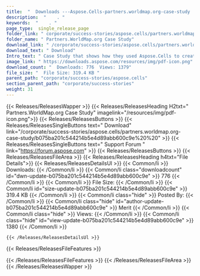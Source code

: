 ```yaml
---
title:  "  Downloads ---Aspose.Cells-partners.worldmap.org-case-study . " 
description:  "    . " 
keywords:  "    . " 
page_type:  single_release_page
folder_link: " corporate/success-stories/aspose.cells/partners.worldmap.org-case-study/"
folder_name: " Partners.WorldMap.org Case Study"
download_link: " /corporate/success-stories/aspose.cells/partners.worldmap.org-case-study/b075ba201c544214b5e4d89abb600c9e"
download_text: " Download"
Intro_text: " Case Study that shows how they used Aspose.Cells to create spreadsheets from dat..."
image_link: " https://downloads.aspose.com/resources/img/pdf-icon.png"
download_count: "  Downloads: 776  Views: 1379"
file_size: "  File Size: 319.4 KB "
parent_path: "corporate/success-stories/aspose.cells"
section_parent_path: "corporate/success-stories"
weight: 31 
---
```


{{< Releases/ReleasesWapper >}}
  {{< Releases/ReleasesHeading H2txt=" Partners.WorldMap.org Case Study" imagelink="/resources/img/pdf-icon.png">}}
  {{< Releases/ReleasesButtons >}}
    {{< Releases/ReleasesSingleButtons text=" Download" link="/corporate/success-stories/aspose.cells/partners.worldmap.org-case-study/b075ba201c544214b5e4d89abb600c9e%20%20" >}}
    {{< Releases/ReleasesSingleButtons text=" Support Forum " link="https://forum.aspose.com" >}}
  {{< Releases/ReleasesButtons >}}
  {{< Releases/ReleasesFileArea >}}
    {{< Releases/ReleasesHeading h4txt="File Details">}}
    {{< Releases/ReleasesDetailsUl >}}
            {{< Common/li  >}} Downloads: {{< /Common/li >}} 
      {{< Common/li class="downloadcount" id="dwn-update-b075ba201c544214b5e4d89abb600c9e" >}} 776 {{< /Common/li >}} 
      {{< Common/li  >}} File Size: {{< /Common/li >}} 
      {{< Common/li id="size-update-b075ba201c544214b5e4d89abb600c9e" >}} 319.4 KB {{< /Common/li >}} 
      {{< Common/li  class="hide" >}} Posted By: {{< /Common/li >}} 
      {{< Common/li class="hide" id="author-update-b075ba201c544214b5e4d89abb600c9e" >}} Merit {{< /Common/li >}} 
      {{< Common/li class="hide"  >}} Views: {{< /Common/li >}} 
      {{< Common/li class="hide" id="view-update-b075ba201c544214b5e4d89abb600c9e" >}} 1380 {{< /Common/li >}} 

    {{< /Releases/ReleasesDetailsUl >}}

  {{< Releases/ReleasesFileFeatures >}}
      
  {{< /Releases/ReleasesFileFeatures >}}
 {{< /Releases/ReleasesFileArea >}}
{{< /Releases/ReleasesWapper >}}


